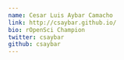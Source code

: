 ```yaml
---
name: Cesar Luis Aybar Camacho
link: http://csaybar.github.io/
bio: rOpenSci Champion
twitter: csaybar
github: csaybar
---
```

